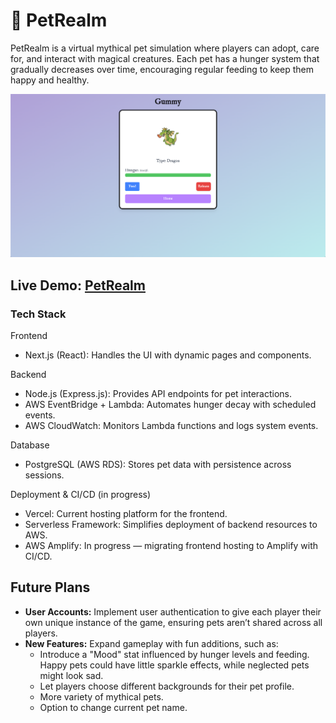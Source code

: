 # 🐉 PetRealm

PetRealm is a virtual mythical pet simulation where players can adopt, care for, and interact with magical creatures. Each pet has a hunger system that gradually decreases over time, encouraging regular feeding to keep them happy and healthy.

<p align="center">
  <img src="images/pet-profile.png" alt="pet profile"/>
</p>

## **Live Demo:** [PetRealm](https://petrealm.vercel.app/)

### Tech Stack

Frontend

- Next.js (React): Handles the UI with dynamic pages and components.

Backend

- Node.js (Express.js): Provides API endpoints for pet interactions.
- AWS EventBridge + Lambda: Automates hunger decay with scheduled events.
- AWS CloudWatch: Monitors Lambda functions and logs system events.

Database

- PostgreSQL (AWS RDS): Stores pet data with persistence across sessions.

Deployment & CI/CD (in progress)

- Vercel: Current hosting platform for the frontend.
- Serverless Framework: Simplifies deployment of backend resources to AWS.
- AWS Amplify: In progress — migrating frontend hosting to Amplify with CI/CD.

## Future Plans

- **User Accounts:** Implement user authentication to give each player their own unique instance of the game, ensuring pets aren’t shared across all players.  
- **New Features:** Expand gameplay with fun additions, such as:
    - Introduce a "Mood" stat influenced by hunger levels and feeding. Happy pets could have little sparkle effects, while neglected pets might look sad.
    - Let players choose different backgrounds for their pet profile.
    - More variety of mythical pets.
    - Option to change current pet name.

